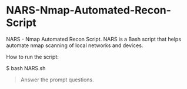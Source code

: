 # NARS-Nmap-Automated-Recon-Script
NARS - Nmap Automated Recon Script. NARS is a Bash script that helps automate nmap scanning of local networks and devices.

How to run the script:

$ bash NARS.sh
> Answer the prompt questions. 
